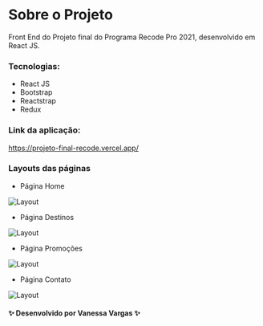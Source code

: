 # Sobre o Projeto

Front End do Projeto final do Programa Recode Pro 2021, desenvolvido em React JS.

### Tecnologias:
- React JS
- Bootstrap
- Reactstrap
- Redux

### Link da aplicação:
  https://projeto-final-recode.vercel.app/

### Layouts das páginas

- Página Home

![Layout](https://github.com/VanessaVargas/desafio-mod4/blob/master/src/img/pag-home.png)

- Página Destinos

![Layout](https://github.com/VanessaVargas/desafio-mod4/blob/master/src/img/pag-destinos.png)

- Página Promoções

![Layout](https://github.com/VanessaVargas/desafio-mod4/blob/master/src/img/pag-promocoes.png)

- Página Contato

![Layout](https://github.com/VanessaVargas/desafio-mod4/blob/master/src/img/pag-contato.png)

<!--
### Back End
Durante o curso, foram desenvolvidas três APIS para serem consumidas pelo Front. Podem ser encontradas nos links abaixo, conforme a linguagem:
- Java (com JDBC):
- Spring Boot:https://github.com/VanessaVargas/api-spring-recode2021
- C#:
-->

#### ✨ Desenvolvido por Vanessa Vargas ✨
